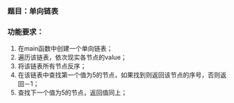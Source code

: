 ### 题目：单向链表

### 功能要求：

1. 在main函数中创建一个单向链表；
1. 遍历该链表，依次现实各节点的value；
1. 将该链表所有节点反序；
1. 在该链表中查找第一个值为5的节点，如果找到则返回该节点的序号，否则返回－1；
1. 查找下一个值为5的节点，返回值同上；